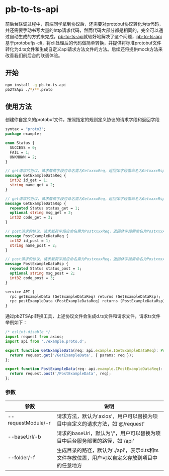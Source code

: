 # pb-to-ts-api

前后台联调过程中，前端同学拿到协议后，还需要对protobuf协议转化为ts代码，并还需要手动书写大量的http请求代码，然而代码大部分都是相同的，完全可以通过自动生成的方式来完成，[pb-to-ts-api](https://github.com/xingbofeng/protobuf-to-ts-api)就较好地解决了这个问题，[pb-to-ts-api](https://github.com/xingbofeng/protobuf-to-ts-api)基于protobufjs-cli，将cli处理后的代码做简单转换，并提供将标准protobuf文件转化为d.ts文件和生成自定义api请求方法文件的方法。后续还将提供mock方法来改善我们前后台的联调体验。

## 开始

```bash
npm install -g pb-to-ts-api
pb2TSApi ./*/**.proto
```

## 使用方法
创建你自定义的protobuf文件，按照指定的规则定义协议的请求字段和返回字段

```proto
syntax = "proto3";
package example;

enum Status {
  SUCCESS = 0;
  FAIL = 1;
  UNKNOWN = 2;
}

// get请求的协议，请求载荷字段应命名需为GetxxxxReq，返回体字段需命名为GetxxxxRsp
message GetExampleDataReq {
  int32 id_get = 1;
  string name_get = 2;
}

// get请求的协议，请求载荷字段应命名需为GetxxxxReq，返回体字段需命名为GetxxxxRsp
message GetExampleDataRsp {
  repeated Status status_get = 1;
  optional string msg_get = 2;
  int32 code_get = 3;
}

// post请求的协议，请求载荷字段应命名需为PostxxxxReq，返回体字段需命名为PostxxxxRsp
message PostExampleDataReq {
  int32 id_post = 1;
  string name_post = 2;
}

// post请求的协议，请求载荷字段应命名需为PostxxxxReq，返回体字段需命名为PostxxxxRsp
message PostExampleDataRsp {
  repeated Status status_post = 1;
  optional string msg_post = 2;
  int32 code_post = 3;
}

service API {
  rpc getExampleData (GetExampleDataReq) returns (GetExampleDataRsp);
  rpc postExampleData (PostExampleDataReq) returns (PostExampleDataRsp);
}
```

通过pb2TSApi转换工具，上述协议文件会生成d.ts文件和请求文件，请求ts文件举例如下：

```typescript
/* eslint-disable */
import request from axios;
import api from './example.proto.d';

export function GetExampleData(req: api.example.IGetExampleDataReq): Promise<api.example.IGetExampleDataRsp> {
  return request.get('/GetExampleData', { params: req });
};

export function PostExampleData(req: api.example.IPostExampleDataReq): Promise<api.example.IPostExampleDataRsp> {
  return request.post('/PostExampleData', req);
};
```

### 参数

|  参数   | 说明  |
|  ----  | ----  |
| --requestModule/-r  | 请求方法，默认为'axios'，用户可以替换为项目中自定义的请求方法，如'@/request' |
| --baseUrl/-b  | 请求的baseUrl，默认为'/'，用户可以替换为项目中后台服务部署的路径，如'/api' |
| --folder/-f  | 生成目录的路径，默认为'./api'，表示d.ts和ts文件存放位置，用户可以自定义存放到项目中的任意地方 |
